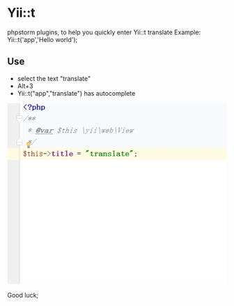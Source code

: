 # Yii::t
phpstorm plugins, to help you quickly enter Yii::t translate Example: Yii::t('app','Hello world');

## Use
* select the text "translate"
* Alt+3
* Yii::t("app","translate") has autocomplete


![yiit](yiit.gif)

Good luck;